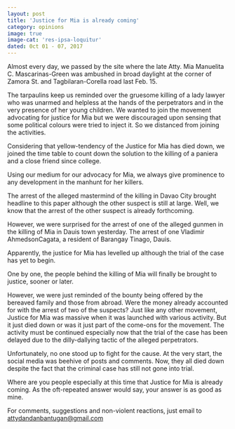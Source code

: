 ```yaml
---
layout: post
title: 'Justice for Mia is already coming'
category: opinions
image: true
image-cat: 'res-ipsa-loquitur'
dated: 0ct 01 - 07, 2017
---
```


Almost every day, we passed by the site where the late Atty. Mia Manuelita C. Mascarinas-Green was ambushed in broad daylight at the corner of Zamora St. and Tagbilaran-Corella road last Feb. 15.

The tarpaulins keep us reminded over the gruesome killing of a lady lawyer who was unarmed and helpless at the hands of the perpetrators and in the very presence of her young children.
We wanted to join the movement advocating for justice for Mia but we were discouraged upon sensing that some political colours were tried to inject it. So we distanced from joining the activities.

Considering that yellow-tendency of the Justice for Mia has died down, we joined the time table to count down the solution to the killing of a paniera and a close friend since college.

Using our medium for our advocacy for Mia, we always give prominence to any development in the manhunt for her killers.

The arrest of the alleged mastermind of the killing in Davao City brought headline to this paper although the other suspect is still at large. Well, we know that the arrest of the other suspect is already forthcoming.

However, we were surprised for the arrest of one of the alleged gunmen in the killing of Mia in Dauis town yesterday. The arrest of one Vladimir AhmedsonCagata, a resident of Barangay Tinago, Dauis.

Apparently, the justice for Mia has levelled up although the trial of the case has yet to begin.

One by one, the people behind the killing of Mia will finally be brought to justice, sooner or later.

However, we were just reminded of the bounty being offered by the bereaved family and those from abroad. Were the money already accounted for with the arrest of two of the suspects?
Just like any other movement, Justice for Mia was massive when it was launched with various activity. But it just died down or was it just part of the come-ons for the movement. The activity must be continued especially now that the trial of the case has been delayed due to the dilly-dallying tactic of the alleged perpetrators.

Unfortunately, no one stood up to fight for the cause. At the very start, the social media was beehive of posts and comments. Now, they all died down despite the fact that the criminal case has still not gone into trial.

Where are you people especially at this time that Justice for Mia is already coming. As the oft-repeated answer would say, your answer is as good as mine.

For comments, suggestions and non-violent reactions, just email to attydandanbantugan@gmail.com
